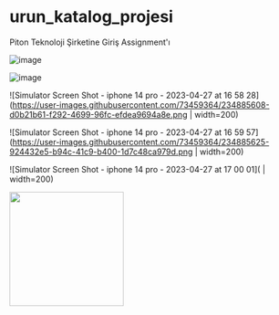 # urun_katalog_projesi
Piton Teknoloji Şirketine Giriş Assignment'ı

![image](https://user-images.githubusercontent.com/73459364/232801105-dfdd85f7-d6b7-4f68-a8ef-6492c0761a5c.png)

![image](https://user-images.githubusercontent.com/73459364/232800781-efd1c6a1-6cd1-4a57-a73c-5331c16d9e21.png)

![Simulator Screen Shot - iphone 14 pro - 2023-04-27 at 16 58 28](https://user-images.githubusercontent.com/73459364/234885608-d0b21b61-f292-4699-96fc-efdea9694a8e.png | width=200)

![Simulator Screen Shot - iphone 14 pro - 2023-04-27 at 16 59 57](https://user-images.githubusercontent.com/73459364/234885625-924432e5-b94c-41c9-b400-1d7c48ca979d.png | width=200)

![Simulator Screen Shot - iphone 14 pro - 2023-04-27 at 17 00 01]( | width=200)

<img src="[https://your-image-url.type](https://user-images.githubusercontent.com/73459364/234885638-e9e948b8-b8d3-49e3-b6ba-6adec4438909.png)" width="200">
